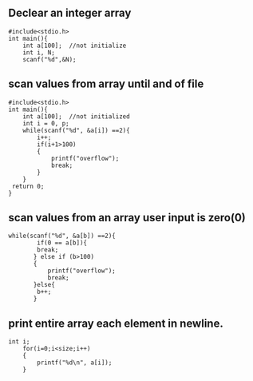 ## Declear an integer array

```
#include<stdio.h>
int main(){
    int a[100];  //not initialize
    int i, N;
    scanf("%d",&N);
```    


## scan values from array until and of file

```
#include<stdio.h>
int main(){
    int a[100];  //not initialized
    int i = 0, p;
    while(scanf("%d", &a[i]) ==2){
        i++;
        if(i+1>100)
        {
            printf("overflow");
            break;
        }
    }
 return 0;
}
```


## scan values from an array user input is zero(0)

```
while(scanf("%d", &a[b]) ==2){
        if(0 == a[b]){
        break;
       } else if (b>100)
       {
           printf("overflow");
           break;
       }else{
        b++;
       }
```       


##  print entire array each element in newline.

```
int i;
    for(i=0;i<size;i++)
    {
        printf("%d\n", a[i]);
    }
```    

